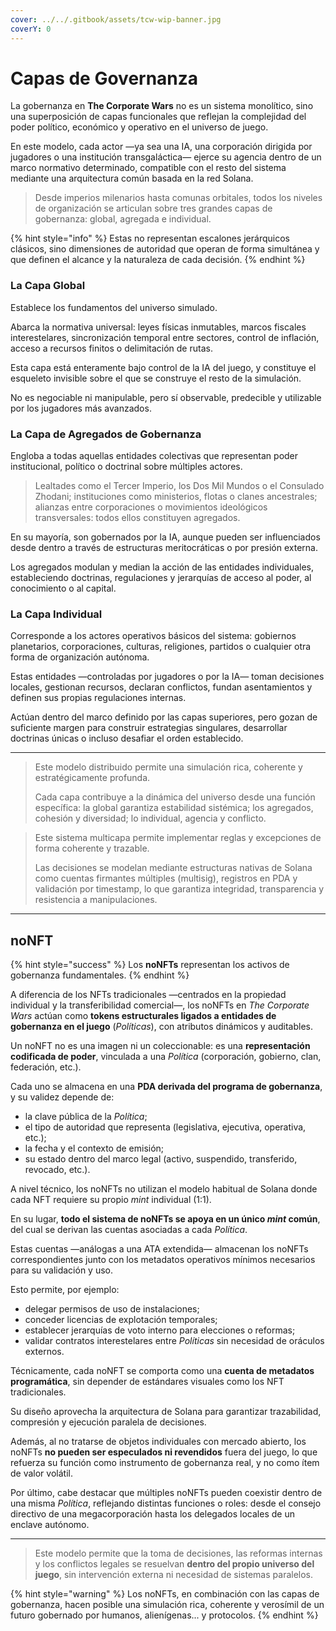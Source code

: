 ```yaml
---
cover: ../../.gitbook/assets/tcw-wip-banner.jpg
coverY: 0
---
```


# Capas de Governanza

La gobernanza en **The Corporate Wars** no es un sistema monolítico, sino una superposición de capas funcionales que reflejan la complejidad del poder político, económico y operativo en el universo de juego.

En este modelo, cada actor —ya sea una IA, una corporación dirigida por jugadores o una institución transgaláctica— ejerce su agencia dentro de un marco normativo determinado, compatible con el resto del sistema mediante una arquitectura común basada en la red Solana.

> Desde imperios milenarios hasta comunas orbitales, todos los niveles de organización se articulan sobre tres grandes capas de gobernanza: global, agregada e individual.

{% hint style="info" %}
Estas no representan escalones jerárquicos clásicos, sino dimensiones de autoridad que operan de forma simultánea y que definen el alcance y la naturaleza de cada decisión.
{% endhint %}

### La **Capa Global**

Establece los fundamentos del universo simulado.

Abarca la normativa universal: leyes físicas inmutables, marcos fiscales interestelares, sincronización temporal entre sectores, control de inflación, acceso a recursos finitos o delimitación de rutas.

Esta capa está enteramente bajo control de la IA del juego, y constituye el esqueleto invisible sobre el que se construye el resto de la simulación.

No es negociable ni manipulable, pero sí observable, predecible y utilizable por los jugadores más avanzados.

### La **Capa de Agregados de Gobernanza**

Engloba a todas aquellas entidades colectivas que representan poder institucional, político o doctrinal sobre múltiples actores.

> Lealtades como el Tercer Imperio, los Dos Mil Mundos o el Consulado Zhodani; instituciones como ministerios, flotas o clanes ancestrales; alianzas entre corporaciones o movimientos ideológicos transversales: todos ellos constituyen agregados.

En su mayoría, son gobernados por la IA, aunque pueden ser influenciados desde dentro a través de estructuras meritocráticas o por presión externa.

Los agregados modulan y median la acción de las entidades individuales, estableciendo doctrinas, regulaciones y jerarquías de acceso al poder, al conocimiento o al capital.

### La **Capa Individual**

Corresponde a los actores operativos básicos del sistema: gobiernos planetarios, corporaciones, culturas, religiones, partidos o cualquier otra forma de organización autónoma.

Estas entidades —controladas por jugadores o por la IA— toman decisiones locales, gestionan recursos, declaran conflictos, fundan asentamientos y definen sus propias regulaciones internas.

Actúan dentro del marco definido por las capas superiores, pero gozan de suficiente margen para construir estrategias singulares, desarrollar doctrinas únicas o incluso desafiar el orden establecido.

***

> Este modelo distribuido permite una simulación rica, coherente y estratégicamente profunda.
>
> Cada capa contribuye a la dinámica del universo desde una función específica: la global garantiza estabilidad sistémica; los agregados, cohesión y diversidad; lo individual, agencia y conflicto.

> Este sistema multicapa permite implementar reglas y excepciones de forma coherente y trazable.
>
> Las decisiones se modelan mediante estructuras nativas de Solana como cuentas firmantes múltiples (multisig), registros en PDA y validación por timestamp, lo que garantiza integridad, transparencia y resistencia a manipulaciones.

***

## noNFT

{% hint style="success" %}
Los **noNFTs** representan los activos de gobernanza fundamentales.
{% endhint %}

A diferencia de los NFTs tradicionales —centrados en la propiedad individual y la transferibilidad comercial—, los noNFTs en _The Corporate Wars_ actúan como **tokens estructurales ligados a entidades de gobernanza en el juego** (_Políticas_), con atributos dinámicos y auditables.

Un noNFT no es una imagen ni un coleccionable: es una **representación codificada de poder**, vinculada a una _Política_ (corporación, gobierno, clan, federación, etc.).

Cada uno se almacena en una **PDA derivada del programa de gobernanza**, y su validez depende de:

* la clave pública de la _Política_;
* el tipo de autoridad que representa (legislativa, ejecutiva, operativa, etc.);
* la fecha y el contexto de emisión;
* su estado dentro del marco legal (activo, suspendido, transferido, revocado, etc.).

A nivel técnico, los noNFTs no utilizan el modelo habitual de Solana donde cada NFT requiere su propio _mint_ individual (1:1).

En su lugar, **todo el sistema de noNFTs se apoya en un único&#x20;**_**mint**_**&#x20;común**, del cual se derivan las cuentas asociadas a cada _Política_.

Estas cuentas —análogas a una ATA extendida— almacenan los noNFTs correspondientes junto con los metadatos operativos mínimos necesarios para su validación y uso.

Esto permite, por ejemplo:

* delegar permisos de uso de instalaciones;
* conceder licencias de explotación temporales;
* establecer jerarquías de voto interno para elecciones o reformas;
* validar contratos interestelares entre _Políticas_ sin necesidad de oráculos externos.

Técnicamente, cada noNFT se comporta como una **cuenta de metadatos programática**, sin depender de estándares visuales como los NFT tradicionales.

Su diseño aprovecha la arquitectura de Solana para garantizar trazabilidad, compresión y ejecución paralela de decisiones.

Además, al no tratarse de objetos individuales con mercado abierto, los noNFTs **no pueden ser especulados ni revendidos** fuera del juego, lo que refuerza su función como instrumento de gobernanza real, y no como ítem de valor volátil.

Por último, cabe destacar que múltiples noNFTs pueden coexistir dentro de una misma _Política_, reflejando distintas funciones o roles: desde el consejo directivo de una megacorporación hasta los delegados locales de un enclave autónomo.

***

> Este modelo permite que la toma de decisiones, las reformas internas y los conflictos legales se resuelvan **dentro del propio universo del juego**, sin intervención externa ni necesidad de sistemas paralelos.

{% hint style="warning" %}
Los noNFTs, en combinación con las capas de gobernanza, hacen posible una simulación rica, coherente y verosímil de un futuro gobernado por humanos, alienígenas... y protocolos.
{% endhint %}
